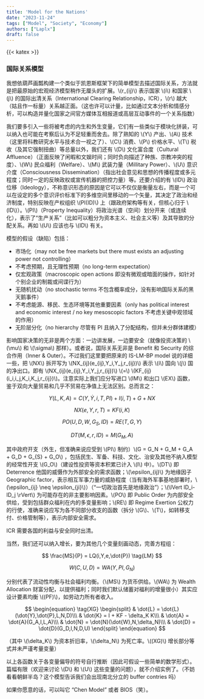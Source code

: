 ```yaml
---
title: 'Model for the Nations'
date: "2023-11-24"
tags: ["Model", "Society", "Economy"]
authors: ["Laplx"]
draft: false
---
```

{{< katex >}}
### 国际关系模型

我想依葫芦画瓢构建一个类似于凯恩斯框架下的简单模型去描述国际关系，方法就是把最原始的宏观经济模型稍作无厘头的扩展。\\(r_{ij}\\) 表示国家 \\(i\\) 和国家 \\(j\\) 的国际出清关系（International Clearing Relationship，ICR），\\(r\\) 越大（姑且作一标量）关系越正面。（这也许可以计量，比如通过文本分析和情感分析，可以构造并量化国家之间官方媒体互相报道或高层互动事件的一个关系指数）

我们要多引入一些将被考虑的内生和外生变量，它们有一些类似于模块化拼装，可以纳入也可能在考察后认为不足轻重而舍去。除了熟知的 \\(Y\\) 产出、\\(A\\) 技术（这里将科教研究水平与技术合一视之了）、\\(C\\) 消费、\\(P\\) 价格水平、\\(T\\) 税收（及其它强制扭曲）等总量以外，我们还有 \\(D\\) 文化富合度（Cultural Affluence）（正面反映了闲暇和文娱时间；同时负向描述了种族、宗教冲突的程度）、\\(W\\) 民众福利（Welfare）、\\(M\\) 武装力量（Millitary Power）、\\(U\\) 意识介度（Consciousness Dissemination）（指出社会意见和思想的传播程度或多元程度；同时一定的反映政权或宣传机器的把控力量）等。还要介绍的有 \\(ID\\) 政治位移（Ideology），不称意识形态的原因是它可以不仅仅是衡量左右，而是一个可以在设定的多个意识评价标准下的多维空间里移动的一个矢量，其决定了政治和经济制度，特别反映在产权组织 \\(PI(ID)\\) 上（跟政府架构等有关，但核心归于 \\(ID\\)）。\\(PI\\)（Property Inequality）将政治光谱（空间）划分开来（或连续化），表示了“生产关系”（比如可以粗分为资本主义、社会主义等）及其导致的分配关系。再如 \\(U\\) 应该也与 \\(ID\\) 有关。

模型的假设（缺陷）包括：

- 市场化（may not be free markets but there must exists an adjusting power not controlling）
- 不考虑预期，且无理性预期（no long-term expectation）
- 仅宏观政策（macroscopic open actions 即没有微观或暗面的操作，如针对个别企业的制裁或间谍行为）
- 无随机扰动（no stochastic terms 不包含概率成分，没有影响国际关系的黑天鹅事件）
- 不考虑能源、移民、生态环境等其他重要因素（only has political interest and economic interest / no key mesoscopic factors 不考虑关键中观领域的作用）
- 无阶层分化（no hierarchy 尽管有 PI 且纳入了分配结构，但并未分群体建模）

影响国家决策的无非是两个方面：一边讲发展，一边要安全（就像投资决策的 \\(\mu\\) 和 \\(\sigma\\) 那样）。或者说，国际关系无非是 Benefit 和 Security 的综合作用（Inner & Outer）。不过我们这里要把原来的 IS-LM-BP model 说的详细一些，把 \\(NX\\) 拆开写为 \\(NX_{ij}(e_{ij},Y_i,Y_j,r_{ij})\\) 表示 \\(i\\) 国向 \\(j\\) 国的净出口。即有 \\(NX_{ij}(e_{ij},Y_i,Y_j,r_{ij})\\) \\(=\\) \\(KF_{ij}(i_i,i_j,K_i,K_j,r_{ij})\\)。注意实际上我们应分写进口 \\(IM\\) 和出口 \\(EX\\) 函数，鉴于双向大量贸易和几乎不贸易在净值上无法区别。总而言之：

$$
Y(L,K,A) = C(Y,\dot{Y},i,T,PI) + I(i,T) + G + NX \tag{IB}
$$

$$
NX(e,Y,r,T) = KF(i,K) \tag{OB}
$$

$$
PO(U,D,W,G_{S},ID) = RE(T,G,Y) \tag{IS}
$$

$$
DT(M,\epsilon,r,ID) = M(G_M,A) \tag{OS}
$$


其中政府开支（外生，但准确来说应受到 \\(PI\\) 制约）\\(G = G_N + G_M + G_A + G_D + G_{S} + G_O\\) ，包括民生、军备、科技、文化、治安及其他不纳入模型的经常性开支 \\(G_O\\)（建设性投资等资本积累已计入 \\(I\\) 中）。\\(DT\\) 即 Deterrence 他国的威慑作为外部安全的需求函数；\\(\epsilon_{ij}\\) 为地缘因子 Geographic factor，表示相互军事力量的威胁程度（当有海外军事基地部署时，\\(\epsilon_{ij} \neq \epsilon_{ji}\\)）（“一切政治首先是地缘政治”）；\\(\lVert ID_i-ID_j \rVert\\) 为可能存在的非主要影响因素。\\(PO\\) 即 Public Order 为内部安全供给，受到包括群众福利在内的多变量影响；\\(RE\\) 即 Regime Exertion 公权力的行使，准确来说应写为各不同部分收支的函数（拆分 \\(G\\)、\\(T\\)，如转移支付、价格管制等），表示内部安全需求。


ICR 需要各国的利益与安全同时出清。

当然，我们还可以纳入增长，要为其他几个变量刻画动态，完善方程组：

$$
\frac{MS}{P} = LQ(i,Y,e,\dot{P}) \tag{LM}
$$

$$
W(C,U,D) = WA(Y,PI,G_N) \tag{SW}
$$

分别代表了流动性均衡与社会福利均衡。（\\(MS\\) 为货币供给。\\(WA\\) 为 Wealth Allocation 财富分配，以提供福利；同时我们默认储蓄对福利的增量很小）其实应设计要素均衡 \\((PF)\\)，如劳动力所有者收入。

$$
\begin{equation}
\tag{XG}
    \begin{split}
    & \dot{L} = \dot{L}(\dot{Y},\dot{P},L,N,D)\\\
    & \dot{K} = I + KF - \delta_K K\\\
    & \dot{A} = \dot{A}(G_A,I,L,A)\\\
    & \dot{N} = \dot{N}(\dot{W},N,\delta_N)\\\
    & \dot{D} = \dot{D}(G_D,I,N,D,U)
    \end{split}
\end{equation}
$$

（其中 \\(\delta_K\\) 为资本折旧率，\\(\delta_N\\) 为死亡率。\\((XG)\\) 增长部分等式并未严谨考量变量）

以上各函数关于各变量偏导的符号自行推断（因此可假设一些简单的数学形式）。篇幅有限（欢迎来讨论 \\(D\\) 和 \\(U\\) 这些变量的问题），就不介绍实例了。（不妨看看朝鲜半岛？这个模型告诉我们会出现南北分立的 buffer contries 吗）

如果你愿意的话，可以叫它 “Chen Model” 或者 BIOS（笑）。